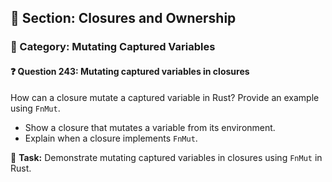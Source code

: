 ## 📘 Section: Closures and Ownership  
### 🔹 Category: Mutating Captured Variables  
#### ❓ Question 243: Mutating captured variables in closures

How can a closure mutate a captured variable in Rust? Provide an example using `FnMut`.

- Show a closure that mutates a variable from its environment.
- Explain when a closure implements `FnMut`.

🔧 **Task:** Demonstrate mutating captured variables in closures using `FnMut` in Rust.

